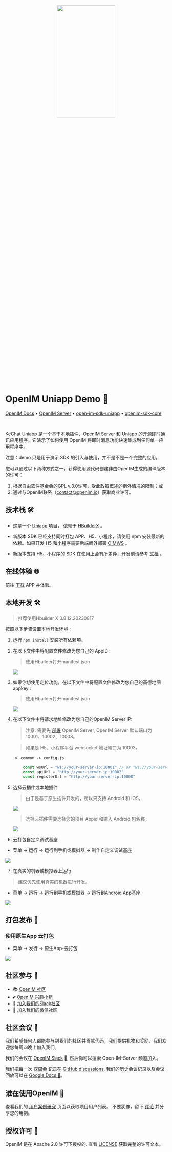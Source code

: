 <p align="center">
    <a href="https://www.openim.online">
        <img src="./doc/openim-logo.gif" width="60%" height="30%"/>
    </a>
</p>

# OpenIM Uniapp Demo 💬

<p>
  <a href="https://doc.rentsoft.cn/">OpenIM Docs</a>
  •
  <a href="https://github.com/openimsdk/open-im-server">OpenIM Server</a>
  •
  <a href="https://github.com/openimsdk/open-im-sdk-uniapp">open-im-sdk-uniapp</a>
  •
  <a href="https://github.com/openimsdk/openim-sdk-core">openim-sdk-core</a>
</p>

<br>

KeChat Uniapp  是一个基于本地插件、OpenIM Server 和 Uniapp 的开源即时通讯应用程序。它演示了如何使用 OpenIM 将即时消息功能快速集成到任何单一应用程序中。

注意：demo 只是用于演示 SDK 的引入与使用，并不是不是一个完整的应用。

您可以通过以下两种方式之一，获得使用源代码创建非由OpenIM生成的编译版本的许可：
1. 根据自由软件基金会的GPL v.3.0许可，受此政策概述的例外情况的限制；或
2. 通过与OpenIM联系（contact@openim.io）获取商业许可。

## 技术栈 🛠️

- 这是一个 [Uniapp](https://uniapp.dcloud.net.cn/) 项目， 依赖于 [HBuilderX](https://www.dcloud.io/hbuilderx.html) 。

- 新版本 SDK 已经支持同时打包 APP、H5、小程序，请使用 npm 安装最新的依赖。如果开发 H5 和小程序需要后端额外部署 [OIMWS](https://docs.openim.io/zh-Hans/guides/gettingStarted/jssdk) 。

- 新版本支持 H5、小程序的 SDK 在使用上会有所差异，开发前请参考 [文档](https://docs.openim.io/zh-Hans/sdks/quickstart/uniapp) 。

## 在线体验 🌐

前往 [下载](https://www.xcxwo.com/IM-UCER) APP 并体验。 

## 本地开发 🛠️

> 推荐使用Hbuilder X 3.8.12.20230817

按照以下步骤设置本地开发环境 :

1. 运行 `npm install` 安装所有依赖项。

2. 在以下文件中将配置文件修改为您自己的 AppID :
    > 使用Hbuilder打开manifest.json

    ![](./doc/config.png)

3. 如果你想使用定位功能，在以下文件中将配置文件修改为您自己的高德地图 appkey :
   > 使用Hbuilder打开manifest.json

    ![](./doc/config2.png)

4. 在以下文件中将请求地址修改为您自己的OpenIM Server IP:
   > 注意: 需要先 [部署](https://github.com/openimsdk/open-im-server#rocket-quick-start) OpenIM Server, OpenIM Server 默认端口为 10001、10002、10008。

   > 如果是 H5、小程序平台 websocket 地址端口为 10003。
   - `common -> config.js`

     ```js
      const wsUrl = "ws://your-server-ip:10001" // or "ws://your-server-ip:10003"
      const apiUrl = "http://your-server-ip:10002"
      const registerUrl = "http://your-server-ip:10008"
     ```

5. 选择云插件或本地插件

    > 由于是基于原生插件开发的，所以只支持 Android 和 iOS。

    ![](./doc/select.png)

    > 选择云插件需要选择您的项目 Appid 和输入 Android 包名称。

    ![](./doc/plugin.png)

6. 云打包自定义调试基座

  - 菜单 -> 运行 -> 运行到手机或模拟器 -> 制作自定义调试基座

  ![](./doc/dev.png)
  

7. 在真实的机器或模拟器上运行

  > 建议优先使用真实的机器进行开发。

  - 菜单 -> 运行 -> 运行到手机或模拟器 -> 运行到Android App基座

  ![](./doc/run_dev.png)

## 打包发布 🚀

### 使用原生App 云打包

  - 菜单 -> 发行 -> 原生App-云打包

  ![](./doc/build.png)


## 社区参与 :busts_in_silhouette:

- 📚 [OpenIM 社区](https://github.com/OpenIMSDK/community)
- 💕 [OpenIM 兴趣小组](https://github.com/Openim-sigs)
- 🚀 [加入我们的Slack社区](https://join.slack.com/t/openimsdk/shared_invite/zt-22720d66b-o_FvKxMTGXtcnnnHiMqe9Q)
- :eyes: [加入我们的微信社区](https://openim-1253691595.cos.ap-nanjing.myqcloud.com/WechatIMG20.jpeg)

## 社区会议 :calendar:

我们希望任何人都能参与到我们的社区并贡献代码，我们提供礼物和奖励，我们欢迎您每周四晚上加入我们。

我们的会议在 [OpenIM Slack](https://join.slack.com/t/openimsdk/shared_invite/zt-22720d66b-o_FvKxMTGXtcnnnHiMqe9Q) 🎯, 然后你可以搜索 Open-IM-Server 频道加入。

我们把每一次 [双周会](https://github.com/orgs/OpenIMSDK/discussions/categories/meeting) 记录在 [GitHub discussions](https://github.com/openimsdk/open-im-server/discussions/categories/meeting), 我们的历史会议记录以及会议回放可以在 [Google Docs :bookmark_tabs:](https://docs.google.com/document/d/1nx8MDpuG74NASx081JcCpxPgDITNTpIIos0DS6Vr9GU/edit?usp=sharing)。

## 谁在使用OpenIM :eyes:

查看我们的 [用户案例研究](https://github.com/OpenIMSDK/community/blob/main/ADOPTERS.md) 页面以获取项目用户列表。 不要犹豫，留下 [评论](https://github.com/openimsdk/open-im-server/issues/379) 并分享您的用例。

## 授权许可 :page_facing_up:

OpenIM 是在 Apache 2.0 许可下授权的. 查看 [LICENSE](https://github.com/openimsdk/open-im-server/tree/main/LICENSE) 获取完整的许可文本。